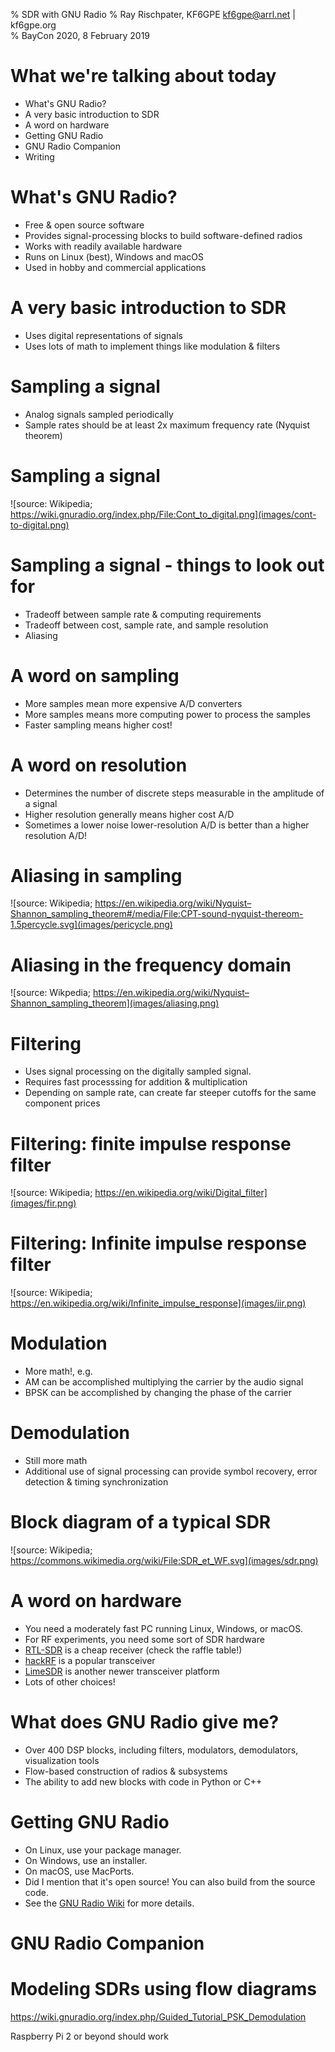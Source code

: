 % SDR with GNU Radio
% Ray Rischpater, KF6GPE kf6gpe@arrl.net | kf6gpe.org  
% BayCon 2020, 8 February 2019

# What we're talking about today
* What's GNU Radio?
* A very basic introduction to SDR
* A word on hardware
* Getting GNU Radio
* GNU Radio Companion
* Writing 



# What's GNU Radio?
* Free & open source software
* Provides signal-processing blocks to build software-defined radios
* Works with readily available hardware
* Runs on Linux (best), Windows and macOS
* Used in hobby and commercial applications

# A very basic introduction to SDR
* Uses digital representations of signals 
* Uses lots of math to implement things like modulation & filters

# Sampling a signal
* Analog signals sampled periodically
* Sample rates should be at least 2x maximum frequency rate (Nyquist theorem)

# Sampling a signal
![source: Wikipedia; https://wiki.gnuradio.org/index.php/File:Cont_to_digital.png](images/cont-to-digital.png)

# Sampling a signal - things to look out for
* Tradeoff between sample rate & computing requirements
* Tradeoff between cost, sample rate, and sample resolution
* Aliasing

# A word on sampling
* More samples mean more expensive A/D converters
* More samples means more computing power to process the samples
* Faster sampling means higher cost!

# A word on resolution
* Determines the number of discrete steps measurable in the amplitude of a signal
* Higher resolution generally means higher cost A/D
* Sometimes a lower noise lower-resolution A/D is better than a higher resolution A/D!

# Aliasing in sampling
![source: Wikipedia; https://en.wikipedia.org/wiki/Nyquist–Shannon_sampling_theorem#/media/File:CPT-sound-nyquist-thereom-1.5percycle.svg](images/pericycle.png)

# Aliasing in the frequency domain
![source: Wikpedia; https://en.wikipedia.org/wiki/Nyquist–Shannon_sampling_theorem](images/aliasing.png)

# Filtering
* Uses signal processing on the digitally sampled signal.
* Requires fast processsing for addition & multiplication
* Depending on sample rate, can create far steeper cutoffs for the same component prices

# Filtering: finite impulse response filter
![source: Wikipedia; https://en.wikipedia.org/wiki/Digital_filter](images/fir.png)

# Filtering: Infinite impulse response filter
![source: Wikipedia; https://en.wikipedia.org/wiki/Infinite_impulse_response](images/iir.png)

# Modulation
* More math!, e.g.
* AM can be accomplished multiplying the carrier by the audio signal
* BPSK can be accomplished by changing the phase of the carrier

# Demodulation
* Still more math
* Additional use of signal processing can provide symbol recovery, error detection & timing synchronization

# Block diagram of a typical SDR
![source: Wikipedia; https://commons.wikimedia.org/wiki/File:SDR_et_WF.svg](images/sdr.png)

# A word on hardware
* You need a moderately fast PC running Linux, Windows, or macOS.
* For RF experiments, you need some sort of SDR hardware
* [RTL-SDR](http://www.rtl-sdr.com) is a cheap receiver (check the raffle table!) 
* [hackRF](https://greatscottgadgets.com/hackrf/) is a popular transceiver
* [LimeSDR](https://limemicro.com/products/boards/limesdr/) is another newer transceiver platform
* Lots of other choices!

# What does GNU Radio give me?
* Over 400 DSP blocks, including filters, modulators, demodulators, visualization tools
* Flow-based construction of radios & subsystems
* The ability to add new blocks with code in Python or C++
  

# Getting GNU Radio
* On Linux, use your package manager.
* On Windows, use an installer.
* On macOS, use MacPorts.
* Did I mention that it's open source! You can also build from the source code.
* See the [GNU Radio Wiki](https://wiki.gnuradio.org/index.php/InstallingGR) for more details.
  
# GNU Radio Companion

# Modeling SDRs using flow diagrams


https://wiki.gnuradio.org/index.php/Guided_Tutorial_PSK_Demodulation



Raspberry Pi 2 or beyond should work
